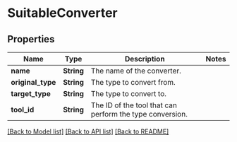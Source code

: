 # SuitableConverter

## Properties

Name | Type | Description | Notes
------------ | ------------- | ------------- | -------------
**name** | **String** | The name of the converter. | 
**original_type** | **String** | The type to convert from. | 
**target_type** | **String** | The type to convert to. | 
**tool_id** | **String** | The ID of the tool that can perform the type conversion. | 

[[Back to Model list]](../README.md#documentation-for-models) [[Back to API list]](../README.md#documentation-for-api-endpoints) [[Back to README]](../README.md)


